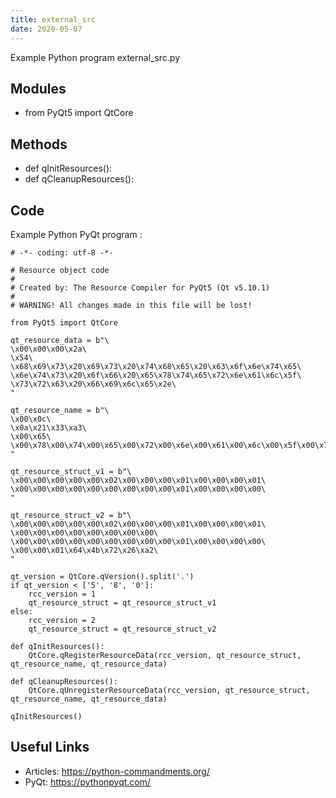```yaml
---
title: external_src
date: 2020-05-07
---
```

Example Python program external_src.py

## Modules

* from PyQt5 import QtCore

## Methods

* def qInitResources():
* def qCleanupResources():

## Code

Example Python PyQt program :

    # -*- coding: utf-8 -*-
    
    # Resource object code
    #
    # Created by: The Resource Compiler for PyQt5 (Qt v5.10.1)
    #
    # WARNING! All changes made in this file will be lost!
    
    from PyQt5 import QtCore
    
    qt_resource_data = b"\
    \x00\x00\x00\x2a\
    \x54\
    \x68\x69\x73\x20\x69\x73\x20\x74\x68\x65\x20\x63\x6f\x6e\x74\x65\
    \x6e\x74\x73\x20\x6f\x66\x20\x65\x78\x74\x65\x72\x6e\x61\x6c\x5f\
    \x73\x72\x63\x20\x66\x69\x6c\x65\x2e\
    "
    
    qt_resource_name = b"\
    \x00\x0c\
    \x0a\x21\x33\xa3\
    \x00\x65\
    \x00\x78\x00\x74\x00\x65\x00\x72\x00\x6e\x00\x61\x00\x6c\x00\x5f\x00\x73\x00\x72\x00\x63\
    "
    
    qt_resource_struct_v1 = b"\
    \x00\x00\x00\x00\x00\x02\x00\x00\x00\x01\x00\x00\x00\x01\
    \x00\x00\x00\x00\x00\x00\x00\x00\x00\x01\x00\x00\x00\x00\
    "
    
    qt_resource_struct_v2 = b"\
    \x00\x00\x00\x00\x00\x02\x00\x00\x00\x01\x00\x00\x00\x01\
    \x00\x00\x00\x00\x00\x00\x00\x00\
    \x00\x00\x00\x00\x00\x00\x00\x00\x00\x01\x00\x00\x00\x00\
    \x00\x00\x01\x64\x4b\x72\x26\xa2\
    "
    
    qt_version = QtCore.qVersion().split('.')
    if qt_version < ['5', '8', '0']:
        rcc_version = 1
        qt_resource_struct = qt_resource_struct_v1
    else:
        rcc_version = 2
        qt_resource_struct = qt_resource_struct_v2
    
    def qInitResources():
        QtCore.qRegisterResourceData(rcc_version, qt_resource_struct, qt_resource_name, qt_resource_data)
    
    def qCleanupResources():
        QtCore.qUnregisterResourceData(rcc_version, qt_resource_struct, qt_resource_name, qt_resource_data)
    
    qInitResources()
    

## Useful Links

- Articles: https://python-commandments.org/
- PyQt: https://pythonpyqt.com/
